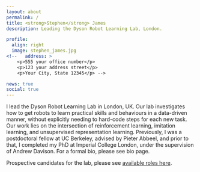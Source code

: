 ```yaml
---
layout: about
permalink: /
title: <strong>Stephen</strong> James
description: Leading the Dyson Robot Learning Lab, London.

profile:
  align: right
  image: stephen_james.jpg
<!--   address: >
    <p>555 your office number</p>
    <p>123 your address street</p>
    <p>Your City, State 12345</p> -->

news: true
social: true
---
```


I lead the Dyson Robot Learning Lab in London, UK. Our lab investigates how to get robots to learn practical skills and behaviours in a data-driven manner, without explicitly needing to hard-code steps for each new task. Our work lies on the intersection of reinforcement learning, imitation learning, and unsupervised representation learning.
Previously, I was a postdoctoral fellow at UC Berkeley, advised by Pieter Abbeel, and prior to that, I completed my PhD at Imperial College London, under the supervision of Andrew Davison. For a formal bio, please see bio page.

Prospective candidates for the lab, please see <a href="https://careers.dyson.com/en-gb/search-results/?q=Robot%20Learning%20Lab&page=1&minpage=1&maxpage=1&sort=Score">available roles here</a>.

